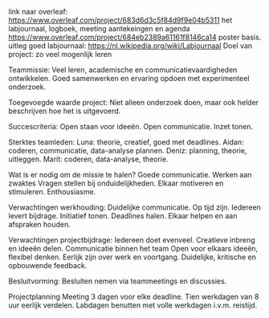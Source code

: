 link naar overleaf: https://www.overleaf.com/project/683d6d3c5f84d9f9e04b5311 het labjournaal, logboek, meeting aantekeingen en agenda https://www.overleaf.com/project/684eb2389a61161f8146ca14 poster basis.
uitleg goed labjournaal: https://nl.wikipedia.org/wiki/Labjournaal
Doel van project: zo veel mogenlijk leren

Teammissie:
Veel leren, academische en communicatievaardigheden ontwikkelen.
Goed samenwerken en ervaring opdoen met experimenteel onderzoek.

Toegevoegde waarde project:
Niet alleen onderzoek doen, maar ook helder beschrijven hoe het is uitgevoerd.

Succescriteria:
Open staan voor ideeën.
Open communicatie.
Inzet tonen.

Sterktes teamleden:
Luna: theorie, creatief, goed met deadlines.
Aidan: coderen, communicatie, data-analyse plannen.
Deniz: planning, theorie, uitleggen.
Marit: coderen, data-analyse, theorie.

Wat is er nodig om de missie te halen?
Goede communicatie.
Werken aan zwaktes
Vragen stellen bij onduidelijkheden.
Elkaar motiveren en stimuleren.
Enthousiasme.

Verwachtingen werkhouding:
Duidelijke communicatie.
Op tijd zijn.
Iedereen levert bijdrage.
Initiatief tonen.
Deadlines halen.
Elkaar helpen en aan afspraken houden.

Verwachtingen projectbijdrage:
Iedereen doet evenveel.
Creatieve inbreng en ideeën delen.
Communicatie binnen het team
Open voor elkaars ideeën, flexibel denken.
Eerlijk zijn over werk en voortgang.
Duidelijke, kritische en opbouwende feedback.

Besluitvorming:
Besluiten nemen via teammeetings en discussies.

Projectplanning
Meeting 3 dagen voor elke deadline.
Tien werkdagen van 8 uur eerlijk verdelen.
Labdagen benutten met volle werkdagen i.v.m. reistijd.
